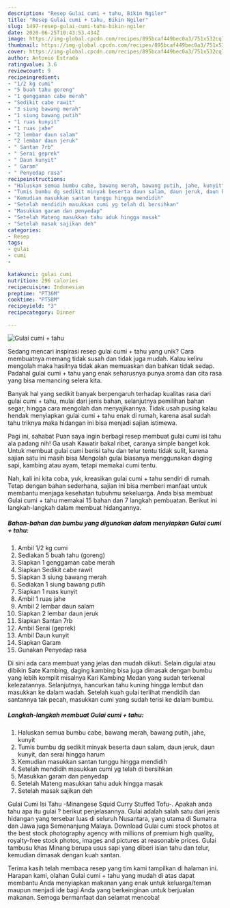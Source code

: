 ```yaml
---
description: "Resep Gulai cumi + tahu, Bikin Ngiler"
title: "Resep Gulai cumi + tahu, Bikin Ngiler"
slug: 1497-resep-gulai-cumi-tahu-bikin-ngiler
date: 2020-06-25T10:43:53.434Z
image: https://img-global.cpcdn.com/recipes/895bcaf449bec0a3/751x532cq70/gulai-cumi-tahu-foto-resep-utama.jpg
thumbnail: https://img-global.cpcdn.com/recipes/895bcaf449bec0a3/751x532cq70/gulai-cumi-tahu-foto-resep-utama.jpg
cover: https://img-global.cpcdn.com/recipes/895bcaf449bec0a3/751x532cq70/gulai-cumi-tahu-foto-resep-utama.jpg
author: Antonio Estrada
ratingvalue: 3.6
reviewcount: 9
recipeingredient:
- "1/2 kg cumi"
- "5 buah tahu goreng"
- "1 genggaman cabe merah"
- "Sedikit cabe rawit"
- "3 siung bawang merah"
- "1 siung bawang putih"
- "1 ruas kunyit"
- "1 ruas jahe"
- "2 lembar daun salam"
- "2 lembar daun jeruk"
- " Santan 7rb"
- " Serai geprek"
- " Daun kunyit"
- " Garam"
- " Penyedap rasa"
recipeinstructions:
- "Haluskan semua bumbu cabe, bawang merah, bawang putih, jahe, kunyit"
- "Tumis bumbu dg sedikit minyak beserta daun salam, daun jeruk, daun kunyit, dan serai hingga harum"
- "Kemudian masukkan santan tunggu hingga mendidih"
- "Setelah mendidih masukkan cumi yg telah di bersihkan"
- "Masukkan garam dan penyedap"
- "Setelah Mateng masukkan tahu aduk hingga masak"
- "Setelah masak sajikan deh"
categories:
- Resep
tags:
- gulai
- cumi
- 

katakunci: gulai cumi  
nutrition: 296 calories
recipecuisine: Indonesian
preptime: "PT36M"
cooktime: "PT58M"
recipeyield: "3"
recipecategory: Dinner

---
```



![Gulai cumi + tahu](https://img-global.cpcdn.com/recipes/895bcaf449bec0a3/751x532cq70/gulai-cumi-tahu-foto-resep-utama.jpg)

Sedang mencari inspirasi resep gulai cumi + tahu yang unik? Cara membuatnya memang tidak susah dan tidak juga mudah. Kalau keliru mengolah maka hasilnya tidak akan memuaskan dan bahkan tidak sedap. Padahal gulai cumi + tahu yang enak seharusnya punya aroma dan cita rasa yang bisa memancing selera kita.

Banyak hal yang sedikit banyak berpengaruh terhadap kualitas rasa dari gulai cumi + tahu, mulai dari jenis bahan, selanjutnya pemilihan bahan segar, hingga cara mengolah dan menyajikannya. Tidak usah pusing kalau hendak menyiapkan gulai cumi + tahu enak di rumah, karena asal sudah tahu triknya maka hidangan ini bisa menjadi sajian istimewa.

Pagi ini, sahabat Puan saya ingin berbagi resep membuat gulai cumi isi tahu ala padang nih! Ga usah Kawatir bakal ribet, caranya simple banget kok. Untuk membuat gulai cumi berisi tahu dan telur tentu tidak sulit, karena sajian satu ini masih bisa Mengolah gulai biasanya menggunakan daging sapi, kambing atau ayam, tetapi memakai cumi tentu.


Nah, kali ini kita coba, yuk, kreasikan gulai cumi + tahu sendiri di rumah. Tetap dengan bahan sederhana, sajian ini bisa memberi manfaat untuk membantu menjaga kesehatan tubuhmu sekeluarga. Anda bisa membuat Gulai cumi + tahu memakai 15 bahan dan 7 langkah pembuatan. Berikut ini langkah-langkah dalam membuat hidangannya.

<!--inarticleads1-->

##### Bahan-bahan dan bumbu yang digunakan dalam menyiapkan Gulai cumi + tahu:

1. Ambil 1/2 kg cumi
1. Sediakan 5 buah tahu (goreng)
1. Siapkan 1 genggaman cabe merah
1. Siapkan Sedikit cabe rawit
1. Siapkan 3 siung bawang merah
1. Sediakan 1 siung bawang putih
1. Siapkan 1 ruas kunyit
1. Ambil 1 ruas jahe
1. Ambil 2 lembar daun salam
1. Siapkan 2 lembar daun jeruk
1. Siapkan  Santan 7rb
1. Ambil  Serai (geprek)
1. Ambil  Daun kunyit
1. Siapkan  Garam
1. Gunakan  Penyedap rasa


Di sini ada cara membuat yang jelas dan mudah diikuti. Selain digulai atau dibikin Sate Kambing, daging kambing bisa juga dimasak dengan bumbu yang lebih komplit misalnya Kari Kambing Medan yang sudah terkenal kelezatannya. Selanjutnya, hancurkan tahu kuning hingga lembut dan masukkan ke dalam wadah. Setelah kuah gulai terlihat mendidih dan santannya tak pecah, masukkan cumi yang sudah terisi ke dalam bumbu. 

<!--inarticleads2-->

##### Langkah-langkah membuat Gulai cumi + tahu:

1. Haluskan semua bumbu cabe, bawang merah, bawang putih, jahe, kunyit
1. Tumis bumbu dg sedikit minyak beserta daun salam, daun jeruk, daun kunyit, dan serai hingga harum
1. Kemudian masukkan santan tunggu hingga mendidih
1. Setelah mendidih masukkan cumi yg telah di bersihkan
1. Masukkan garam dan penyedap
1. Setelah Mateng masukkan tahu aduk hingga masak
1. Setelah masak sajikan deh


Gulai Cumi Isi Tahu -Minangese Squid Curry Stuffed Tofu-. Apakah anda tahu apa itu gulai ? berikut penjelasannya. Gulai adalah salah satu dari jenis hidangan yang tersebar luas di seluruh Nusantara, yang utama di Sumatra dan Jawa juga Semenanjung Malaya. Download Gulai cumi stock photos at the best stock photography agency with millions of premium high quality, royalty-free stock photos, images and pictures at reasonable prices. Gulai tambusu khas Minang berupa usus sapi yang diberi isian tahu dan telur, kemudian dimasak dengan kuah santan. 

Terima kasih telah membaca resep yang tim kami tampilkan di halaman ini. Harapan kami, olahan Gulai cumi + tahu yang mudah di atas dapat membantu Anda menyiapkan makanan yang enak untuk keluarga/teman maupun menjadi ide bagi Anda yang berkeinginan untuk berjualan makanan. Semoga bermanfaat dan selamat mencoba!
